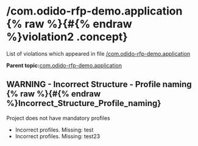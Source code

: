 # /com.odido-rfp-demo.application {% raw %}{#{% endraw %}violation2 .concept}

List of violations which appeared in file [/com.odido-rfp-demo.application](../../../projects/com.odido-rfp-demo.application/com.odido-rfp-demo.application.md)

**Parent topic:**[com.odido-rfp-demo.application](../../../qa/projects/com.odido-rfp-demo.application.md)

## WARNING - Incorrect Structure - Profile naming {% raw %}{#{% endraw %}Incorrect_Structure_Profile_naming}

Project does not have mandatory profiles

-   Incorrect profiles. Missing: test
-   Incorrect profiles. Missing: test23

